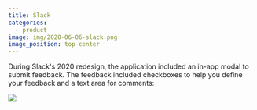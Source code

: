 ```yaml
---
title: Slack
categories:
  - product
image: img/2020-06-06-slack.png
image_position: top center
---
```


During Slack's 2020 redesign, the application included an in-app modal to submit feedback. The feedback included checkboxes to help you define your feedback and a text area for comments:

![](/feedback-library/img/2020-06-06-slack.png)

